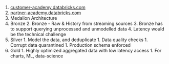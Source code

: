 1. [customer-academy.databricks.com](https://customer-academy.databricks.com)
1. [partner-academy.databricks.com](https://partner-academy.databricks.com)
1. Medalion Architecture
  1. Bronze
    2. Bronze - Raw & History from streaming sources
    3. Bronze has to support querying unprocessed and unmodelled data
    4. Latency would be the technical challenge
  1. Silver
    1. Model the data, and deduplicate
    1. Data quality checks
    1. Corrupt data quarantined
    1. Production schema enforced
  1. Gold
    1. Highly optimized aggregated data with low latency access
    1. For charts, ML, data-science 
